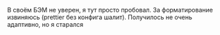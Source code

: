 В своём БЭМ не уверен, я тут просто пробовал. За форматирование извиняюсь (prettier без конфига шалит). Получилось не очень адаптивно, но я старался
